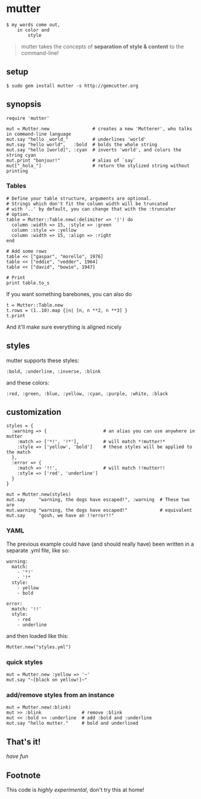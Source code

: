 mutter
======

    $ my words come out, 
        in color and
            style

> mutter takes the concepts of **separation of style & content** to the command-line!

setup
-----

    $ sudo gem install mutter -s http://gemcutter.org

synopsis
--------
    
    require 'mutter'

    mut = Mutter.new                # creates a new 'Mutterer', who talks in command-line language
    mut.say "hello _world_"         # underlines 'world'
    mut.say "hello world",   :bold  # bolds the whole string
    mut.say "hello [world]", :cyan  # inverts 'world', and colors the string cyan
    mut.print "bonjour!"            # alias of `say`
    mut["_hola_"]                   # return the stylized string without printing

### Tables
    
    # Define your table structure, arguments are optional.
    # Strings which don't fit the column width will be truncated
    # with '..' by default, you can change that with the :truncater
    # option.
    table = Mutter::Table.new(:delimiter => '|') do
      column :width => 15, :style => :green
      column :style => :yellow
      column :width => 15, :align => :right
    end
    
    # Add some rows
    table << ["gaspar", "morello", 1976]
    table << ["eddie", "vedder", 1964]
    table << ["david", "bowie", 1947]
    
    # Print
    print table.to_s

If you want something barebones, you can also do

    t = Mutter::Table.new
    t.rows = (1..10).map {|n| [n, n **2, n **3] }
    t.print

And it'll make sure everything is aligned nicely

styles
------
mutter supports these styles:

    :bold, :underline, :inverse, :blink

and these colors:

    :red, :green, :blue, :yellow, :cyan, :purple, :white, :black

customization
-------------

    styles = {
      :warning => {                     # an alias you can use anywhere in mutter
        :match => ['*!', '!*'],         # will match *!mutter!*
        :style => ['yellow', 'bold']    # these styles will be applied to the match
      },
      :error => {
        :match => '!!',                 # will match !!mutter!!
        :style => ['red', 'underline']
      }
    }
    
    mut = Mutter.new(styles)
    mut.say     "warning, the dogs have escaped!", :warning  # These two are
    mut.warning "warning, the dogs have escaped!"            # equivalent
    mut.say     "gosh, we have an !!error!!"

### YAML
    
The previous example could have (and should really have) been written in a separate .yml file, like so:
    
    warning:
      match: 
        - '*!'
        - '!*
      style:
        - yellow
        - bold

    error:
      match: '!!'
      style:
        - red
        - underline

and then loaded like this:

    Mutter.new("styles.yml")
    
### quick styles

    mut = Mutter.new :yellow => '~'
    mut.say "~[black on yellow!]~"
    
### add/remove styles from an instance

    mut = Mutter.new(:blink)
    mut >> :blink               # remove :blink
    mut << :bold << :underline  # add :bold and :underline
    mut.say "hello mutter."     # bold and underlined
    
That's it!
----------

_have fun_

Footnote
--------

This code is _highly experimental_, don't try this at home!
